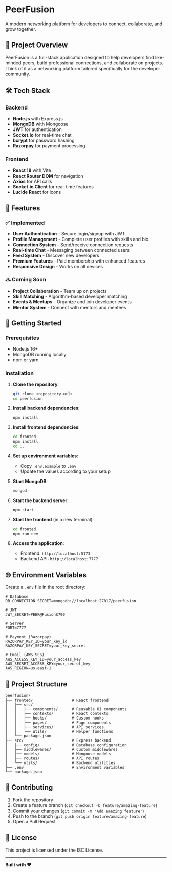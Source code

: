 # PeerFusion

A modern networking platform for developers to connect, collaborate, and grow together.

## 🚀 Project Overview

PeerFusion is a full-stack application designed to help developers find like-minded peers, build professional connections, and collaborate on projects. Think of it as a networking platform tailored specifically for the developer community.

## 🛠️ Tech Stack

### Backend

- **Node.js** with Express.js
- **MongoDB** with Mongoose
- **JWT** for authentication
- **Socket.io** for real-time chat
- **bcrypt** for password hashing
- **Razorpay** for payment processing

### Frontend

- **React 18** with Vite
- **React Router DOM** for navigation
- **Axios** for API calls
- **Socket.io Client** for real-time features
- **Lucide React** for icons

## 📱 Features

### ✅ Implemented

- **User Authentication** - Secure login/signup with JWT
- **Profile Management** - Complete user profiles with skills and bio
- **Connection System** - Send/receive connection requests
- **Real-time Chat** - Messaging between connected users
- **Feed System** - Discover new developers
- **Premium Features** - Paid membership with enhanced features
- **Responsive Design** - Works on all devices

### 🔜 Coming Soon

- **Project Collaboration** - Team up on projects
- **Skill Matching** - Algorithm-based developer matching
- **Events & Meetups** - Organize and join developer events
- **Mentor System** - Connect with mentors and mentees

## 🚦 Getting Started

### Prerequisites

- Node.js 16+
- MongoDB running locally
- npm or yarn

### Installation

1. **Clone the repository**:

   ```bash
   git clone <repository-url>
   cd peerfusion
   ```

2. **Install backend dependencies**:

   ```bash
   npm install
   ```

3. **Install frontend dependencies**:

   ```bash
   cd fronted
   npm install
   cd ..
   ```

4. **Set up environment variables**:

   - Copy `.env.example` to `.env`
   - Update the values according to your setup

5. **Start MongoDB**:

   ```bash
   mongod
   ```

6. **Start the backend server**:

   ```bash
   npm start
   ```

7. **Start the frontend** (in a new terminal):

   ```bash
   cd fronted
   npm run dev
   ```

8. **Access the application**:
   - Frontend: `http://localhost:5173`
   - Backend API: `http://localhost:7777`

## 🌐 Environment Variables

Create a `.env` file in the root directory:

```env
# Database
DB_CONNECTION_SECRET=mongodb://localhost:27017/peerfusion

# JWT
JWT_SECRET=PEER@Fusion$790

# Server
PORT=7777

# Payment (Razorpay)
RAZORPAY_KEY_ID=your_key_id
RAZORPAY_KEY_SECRET=your_key_secret

# Email (AWS SES)
AWS_ACCESS_KEY_ID=your_access_key
AWS_SECRET_ACCESS_KEY=your_secret_key
AWS_REGION=us-east-1
```

## 📁 Project Structure

```
peerfusion/
├── fronted/                 # React frontend
│   ├── src/
│   │   ├── components/      # Reusable UI components
│   │   ├── contexts/        # React contexts
│   │   ├── hooks/           # Custom hooks
│   │   ├── pages/           # Page components
│   │   ├── services/        # API services
│   │   └── utils/           # Helper functions
│   └── package.json
├── src/                     # Express backend
│   ├── config/              # Database configuration
│   ├── middlewares/         # Custom middlewares
│   ├── models/              # Mongoose models
│   ├── routes/              # API routes
│   └── utils/               # Backend utilities
├── .env                     # Environment variables
└── package.json
```

## 🤝 Contributing

1. Fork the repository
2. Create a feature branch (`git checkout -b feature/amazing-feature`)
3. Commit your changes (`git commit -m 'Add amazing feature'`)
4. Push to the branch (`git push origin feature/amazing-feature`)
5. Open a Pull Request

## 📄 License

This project is licensed under the ISC License.

---

**Built with ❤️**
